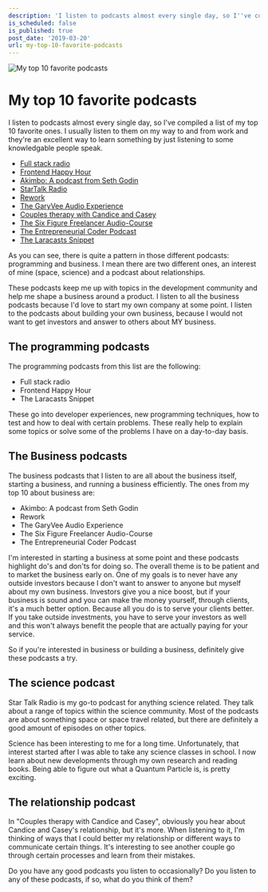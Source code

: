 ```yaml
---
description: 'I listen to podcasts almost every single day, so I''ve compiled a list of my top 10 favorite ones.'
is_scheduled: false
is_published: true
post_date: '2019-03-20'
url: my-top-10-favorite-podcasts
---
```


![My top 10 favorite podcasts](/images/articles/headphones.jpeg)

# My top 10 favorite podcasts
I listen to podcasts almost every single day, so I've compiled a list of my top 10 favorite ones. 
I usually listen to them on my way to and from work and they're an excellent way to learn something 
by just listening to some knowledgable people speak. 

- [Full stack radio](http://www.fullstackradio.com/)
- [Frontend Happy Hour](https://frontendhappyhour.com/)
- [Akimbo: A podcast from Seth Godin](https://www.akimbo.me/)
- [StarTalk Radio](https://www.startalkradio.net/)
- [Rework](https://rework.fm/)
- [The GaryVee Audio Experience](https://www.garyvaynerchuk.com/podcast/)
- [Couples therapy with Candice and Casey](https://anchor.fm/couples-therapy)
- [The Six Figure Freelancer Audio-Course](https://player.fm/series/the-six-figure-freelancer-audio-course)
- [The Entrepreneurial Coder Podcast](https://www.ecpodcast.io/)
- [The Laracasts Snippet](https://laracasts.com/podcast)

As you can see, there is quite a pattern in those different podcasts: programming and business. 
I mean there are two different ones, an interest of mine (space, science) and a podcast about 
relationships. 

These podcasts keep me up with topics in the development community and help me shape a business 
around a product. I listen to all the business podcasts because I'd love to start my own 
company at some point. I listen to the podcasts about building your own business, 
because I would not want to get investors and answer to others about MY business.

## The programming podcasts
The programming podcasts from this list are the following:
- Full stack radio
- Frontend Happy Hour
- The Laracasts Snippet

These go into developer experiences, new programming techniques, 
how to test and how to deal with certain problems. 
These really help to explain some topics or solve some of the problems I have on a day-to-day basis.

## The Business podcasts
The business podcasts that I listen to are all about the business itself, 
starting a business, and running a business efficiently. 
The ones from my top 10 about business are:
- Akimbo: A podcast from Seth Godin
- Rework
- The GaryVee Audio Experience
- The Six Figure Freelancer Audio-Course
- The Entrepreneurial Coder Podcast

I'm interested in starting a business at some point and these podcasts highlight do's and don'ts for 
doing so. The overall theme is to be patient and to market the business early on. 
One of my goals is to never have any outside investors because I don't want to answer 
to anyone but myself about my own business. Investors give you a nice boost, 
but if your business is sound and you can make the money yourself, through clients, 
it's a much better option. Because all you do is to serve your clients better. 
If you take outside investments, you have to serve your investors as well and this won't always 
benefit the people that are actually paying for your service. 

So if you're interested in business or building a business, definitely give these podcasts a try.

## The science podcast
Star Talk Radio is my go-to podcast for anything science related. 
They talk about a range of topics within the science community. 
Most of the podcasts are about something space or space travel related, 
but there are definitely a good amount of episodes on other topics.

Science has been interesting to me for a long time. Unfortunately, 
that interest started after I was able to take any science classes in school. 
I now learn about new developments through my own research and reading books. 
Being able to figure out what a Quantum Particle is, is pretty exciting. 

## The relationship podcast
In "Couples therapy with Candice and Casey", obviously you hear about Candice and Casey's 
relationship, but it's more. When listening to it, I'm thinking of ways that I could 
better my relationship or different ways to communicate certain things. 
It's interesting to see another couple go through certain processes and learn from their mistakes.

Do you have any good podcasts you listen to occasionally? Do you listen to any of these podcasts, 
if so, what do you think of them?

